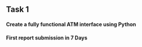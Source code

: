 ## Task 1 
#### Create a fully functional ATM interface using Python
#### First report submission in 7 Days
